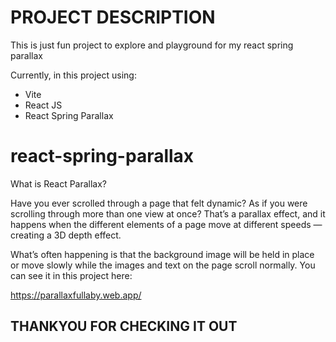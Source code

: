 # PROJECT DESCRIPTION

This is just fun project to explore and playground for my react spring parallax

Currently, in this project using:

- Vite
- React JS
- React Spring Parallax

# react-spring-parallax

What is React Parallax?

Have you ever scrolled through a page that felt dynamic? As if you were scrolling through more than one view at once? That’s a parallax effect, and it happens when the different elements of a page move at different speeds — creating a 3D depth effect.

What’s often happening is that the background image will be held in place or move slowly while the images and text on the page scroll normally. You can see it in this project here:

https://parallaxfullaby.web.app/

## THANKYOU FOR CHECKING IT OUT


